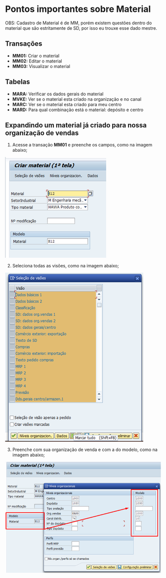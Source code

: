 # Pontos importantes sobre Material

OBS: Cadastro de Material é de MM, porém existem questões dentro do material que são estritamente de SD, por isso eu trouxe esse dado mestre.


## Transações

- **MM01:** Criar o material
- **MM02:** Editar o material 
- **MM03:** Visualizar o material 


## Tabelas

- **MARA:** Verificar os dados gerais do material
- **MVKE:** Ver se o material esta criado na organização e no canal
- **MARC:** Ver se o material esta criado para meu centro 
- **MARD:** Para qual combinação está o material: depósito e centro


## Expandindo um material já criado para nossa organização de vendas

1. Acesse a transação **MM01** e preenche os campos, como na imagem abaixo;   

![MM01](image-2.png)   

2. Seleciona todas as visões, como na imagem abaixo;   

![Visões](image-3.png)   

3. Preenche com sua organização de venda e com a do modelo, como na imagem abaixo;   

![modelo](image-4.png)
